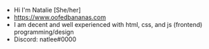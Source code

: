 - Hi I'm Natalie [She/her]
- https://www.oofedbananas.com
- I am decent and well experienced with html, css, and js (frontend) programming/design 
- Discord: natlee#0000


